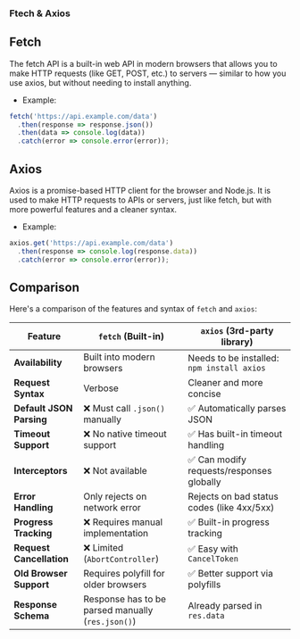 ### Ftech & Axios

## Fetch
The fetch API is a built-in web API in modern browsers that allows you to make HTTP requests (like GET, POST, etc.) to servers — similar to how you use axios, but without needing to install anything.

- Example:
```js
fetch('https://api.example.com/data')
  .then(response => response.json())
  .then(data => console.log(data))
  .catch(error => console.error(error));
```

## Axios
Axios is a promise-based HTTP client for the browser and Node.js. It is used to make HTTP requests to APIs or servers, just like fetch, but with more powerful features and a cleaner syntax.
- Example:
```js
axios.get('https://api.example.com/data')
  .then(response => console.log(response.data))
  .catch(error => console.error(error));
```

## Comparison
Here's a comparison of the features and syntax of `fetch` and `axios`:

| Feature                  | `fetch` (Built-in)                                | `axios` (3rd-party library)                |
| ------------------------ | ------------------------------------------------- | ------------------------------------------ |
| **Availability**         | Built into modern browsers                        | Needs to be installed: `npm install axios` |
| **Request Syntax**       | Verbose                                           | Cleaner and more concise                   |
| **Default JSON Parsing** | ❌ Must call `.json()` manually                    | ✅ Automatically parses JSON                |
| **Timeout Support**      | ❌ No native timeout support                       | ✅ Has built-in timeout handling            |
| **Interceptors**         | ❌ Not available                                   | ✅ Can modify requests/responses globally   |
| **Error Handling**       | Only rejects on network error                     | Rejects on bad status codes (like 4xx/5xx) |
| **Progress Tracking**    | ❌ Requires manual implementation                  | ✅ Built-in progress tracking               |
| **Request Cancellation** | ❌ Limited (`AbortController`)                     | ✅ Easy with `CancelToken`                  |
| **Old Browser Support**  | Requires polyfill for older browsers              | ✅ Better support via polyfills             |
| **Response Schema**      | Response has to be parsed manually (`res.json()`) | Already parsed in `res.data`               |
